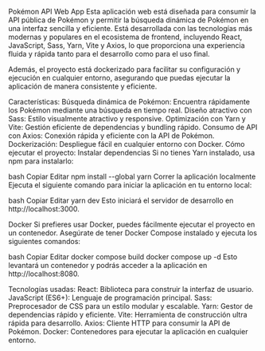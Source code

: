 Pokémon API Web App
Esta aplicación web está diseñada para consumir la API pública de Pokémon y permitir la búsqueda dinámica de Pokémon en una interfaz sencilla y eficiente. Está desarrollada con las tecnologías más modernas y populares en el ecosistema de frontend, incluyendo React, JavaScript, Sass, Yarn, Vite y Axios, lo que proporciona una experiencia fluida y rápida tanto para el desarrollo como para el uso final.

Además, el proyecto está dockerizado para facilitar su configuración y ejecución en cualquier entorno, asegurando que puedas ejecutar la aplicación de manera consistente y eficiente.

Características:
Búsqueda dinámica de Pokémon: Encuentra rápidamente los Pokémon mediante una búsqueda en tiempo real.
Diseño atractivo con Sass: Estilo visualmente atractivo y responsive.
Optimización con Yarn y Vite: Gestión eficiente de dependencias y bundling rápido.
Consumo de API con Axios: Conexión rápida y eficiente con la API de Pokémon.
Dockerización: Despliegue fácil en cualquier entorno con Docker.
Cómo ejecutar el proyecto:
Instalar dependencias
Si no tienes Yarn instalado, usa npm para instalarlo:

bash
Copiar
Editar
npm install --global yarn
Correr la aplicación localmente
Ejecuta el siguiente comando para iniciar la aplicación en tu entorno local:

bash
Copiar
Editar
yarn dev
Esto iniciará el servidor de desarrollo en http://localhost:3000.

Docker
Si prefieres usar Docker, puedes fácilmente ejecutar el proyecto en un contenedor.
Asegúrate de tener Docker Compose instalado y ejecuta los siguientes comandos:

bash
Copiar
Editar
docker compose build
docker compose up -d
Esto levantará un contenedor y podrás acceder a la aplicación en http://localhost:8080.

Tecnologías usadas:
React: Biblioteca para construir la interfaz de usuario.
JavaScript (ES6+): Lenguaje de programación principal.
Sass: Preprocesador de CSS para un estilo modular y escalable.
Yarn: Gestor de dependencias rápido y eficiente.
Vite: Herramienta de construcción ultra rápida para desarrollo.
Axios: Cliente HTTP para consumir la API de Pokémon.
Docker: Contenedores para ejecutar la aplicación en cualquier entorno.
